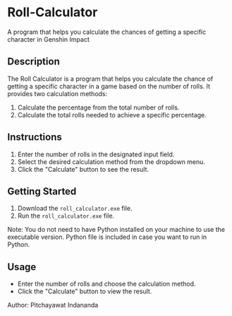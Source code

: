 # Roll-Calculator
A program that helps you calculate the chances of getting a specific character in Genshin Impact

## Description
The Roll Calculator is a program that helps you calculate the chance of getting a specific character in a game based on the number of rolls. It provides two calculation methods: 
1. Calculate the percentage from the total number of rolls.
2. Calculate the total rolls needed to achieve a specific percentage.

## Instructions
1. Enter the number of rolls in the designated input field.
2. Select the desired calculation method from the dropdown menu.
3. Click the "Calculate" button to see the result.

## Getting Started
1. Download the `roll_calculator.exe` file.
2. Run the `roll_calculator.exe` file.

Note: You do not need to have Python installed on your machine to use the executable version.
Python file is included in case you want to run in Python.
## Usage
- Enter the number of rolls and choose the calculation method.
- Click the "Calculate" button to view the result.

Author: Pitchayawat Indananda

